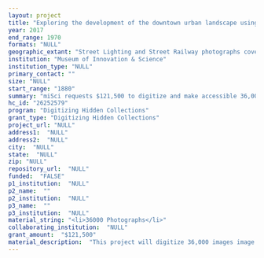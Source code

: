 ```yaml
--- 
layout: project 
title: "Exploring the development of the downtown urban landscape using the General Electric Photograph Collection"
year: 2017
end_range: 1970
formats: "NULL"
geographic_extant: "Street Lighting and Street Railway photographs cover the continental United States, Japan, Brazil, Great Britain, France, and small quantities from other European and Asian countries. The Exposition photographs concentrate on World's Fairs and major state or national celebrations, including New York, Chicago, San Francisco, Dallas, Cleveland, Washington, Brazil and others."
institution: "Museum of Innovation & Science"
institution_type: "NULL"
primary_contact: ""
size: "NULL"
start_range: "1880"
summary: "miSci requests $121,500 to digitize and make accessible 36,000 images in the General Electric (GE) Photograph Collection focused on the urban landscape, including the street lighting, street railway, and expositions sections of the collection. The project will focus on images from 1880-1970, which document downtown public spaces and major public events. Free online access will leverage existing relationships and utilize the New York Heritage online database and Digital Public Library of America. miSci will hire two digitization technicians and three catalogers for the two years of the project. The project will take advantage of efficiencies in the both the scanning and metadata creation process. Scanning will be made efficient due to consistent image sizes and types. Project catalogers will also take advantage of pre-existing guides and templates, as well as the caption, date, and subject information included on each GE photograph to increase cataloging efficiency."
hc_id: "26252579"
program: "Digitizing Hidden Collections"
grant_type: "Digitizing Hidden Collections"
project_url: "NULL"
address1:  "NULL"
address2:  "NULL"
city:  "NULL"
state:  "NULL"
zip: "NULL"
repository_url:  "NULL"
funded:  "FALSE"
p1_institution:  "NULL"
p2_name:  ""
p2_institution:  "NULL"
p3_name:  ""
p3_institution:  "NULL"
material_string: "<li>36000 Photographs</li>"
collaborating_institution:  "NULL"
grant_amount:  "$121,500"
material_description:  "This project will digitize 36,000 images image from the GE Photograph Collection, dating from 1880-1970, focused on the impact of electrification on downtowns and the urban landscape. This includes three sections of the collection that had a direct impact on downtowns, including 20,800 street lighting photographs, 11,200 street railway images, and 4,000 photos of expositions, including World’s Fairs. Lighting installation scenes show downtown street scenes across the United States, ranging from the earliest night photographs of Times Square to the electrification of small town main streets. The exposition photographs depict World’s Fairs, ranging from the 1893 Columbian Exposition to Chicago to the 1964 New York World’s Fair. Photographs of electric streetcars highlight street transportation from Korea and France to New York City and Schenectady. As the photographs show streetcars in operation, they also show the downtown scenes the cars operated in and the changes in architectural styles over time. The overall GE Photo Collection includes 1.2 million prints. The photographs were donated to the GE Hall of History in 1974, which merged with miSci (then known as Schenectady Museum), in 1997. It documents the development of one of America’s most influential corporations and the impact it had on the development of the United States. The images were created by photographers within GE’s publicity department and document the development of the electrical industry, the electrification of the United States, late 19th factory work, the development of industrial research, and the invention, improvement and marketing of a variety of home appliances."
---
```

